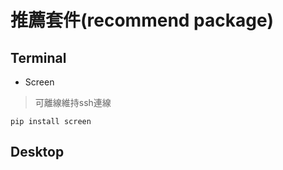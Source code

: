 # 推薦套件(recommend package)
## Terminal
* Screen  
> 可離線維持ssh連線

```
pip install screen
```

## Desktop

